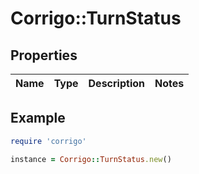 # Corrigo::TurnStatus

## Properties

| Name | Type | Description | Notes |
| ---- | ---- | ----------- | ----- |

## Example

```ruby
require 'corrigo'

instance = Corrigo::TurnStatus.new()
```

